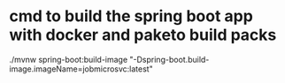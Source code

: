 # cmd to build the spring boot app with docker and paketo build packs
./mvnw spring-boot:build-image "-Dspring-boot.build-image.imageName=jobmicrosvc:latest"
